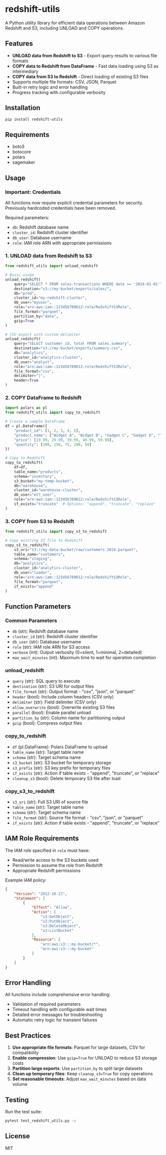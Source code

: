 # redshift-utils

A Python utility library for efficient data operations between Amazon Redshift and S3, including UNLOAD and COPY operations.

## Features

- **UNLOAD data from Redshift to S3** - Export query results to various file formats
- **COPY data to Redshift from DataFrame** - Fast data loading using S3 as intermediary
- **COPY data from S3 to Redshift** - Direct loading of existing S3 files
- Supports multiple file formats: CSV, JSON, Parquet
- Built-in retry logic and error handling
- Progress tracking with configurable verbosity

## Installation

```bash
pip install redshift-utils
```

## Requirements

- boto3
- botocore
- polars
- sagemaker

## Usage

### Important: Credentials

All functions now require explicit credential parameters for security. Previously hardcoded credentials have been removed.

Required parameters:
- `db`: Redshift database name
- `cluster_id`: Redshift cluster identifier
- `db_user`: Database username
- `role`: IAM role ARN with appropriate permissions

### 1. UNLOAD data from Redshift to S3

```python
from redshift_utils import unload_redshift

# Basic usage
unload_redshift(
    query="SELECT * FROM sales.transactions WHERE date >= '2024-01-01'",
    destination="s3://my-bucket/exports/sales/",
    db="prod",
    cluster_id="my-redshift-cluster",
    db_user="myuser",
    role="arn:aws:iam::123456789012:role/RedshiftS3Role",
    file_format="parquet",
    partition_by="date",
    gzip=True
)

# CSV export with custom delimiter
unload_redshift(
    query="SELECT customer_id, total FROM sales.summary",
    destination="s3://my-bucket/exports/summary.csv",
    db="analytics",
    cluster_id="analytics-cluster",
    db_user="analyst",
    role="arn:aws:iam::123456789012:role/RedshiftS3Role",
    file_format="csv",
    delimiter="|",
    header=True
)
```

### 2. COPY DataFrame to Redshift

```python
import polars as pl
from redshift_utils import copy_to_redshift

# Create a sample DataFrame
df = pl.DataFrame({
    "product_id": [1, 2, 3, 4, 5],
    "product_name": ["Widget A", "Widget B", "Gadget C", "Gadget D", "Tool E"],
    "price": [19.99, 29.99, 39.99, 49.99, 59.99],
    "quantity": [100, 150, 75, 200, 50]
})

# Copy to Redshift
copy_to_redshift(
    df=df,
    table_name="products",
    schema="inventory",
    s3_bucket="my-temp-bucket",
    db="warehouse",
    cluster_id="warehouse-cluster",
    db_user="etl_user",
    role="arn:aws:iam::123456789012:role/RedshiftS3Role",
    if_exists="truncate"  # Options: "append", "truncate", "replace"
)
```

### 3. COPY from S3 to Redshift

```python
from redshift_utils import copy_s3_to_redshift

# Copy existing S3 file to Redshift
copy_s3_to_redshift(
    s3_uri="s3://my-data-bucket/raw/customers_2024.parquet",
    table_name="customers",
    schema="staging",
    db="analytics",
    cluster_id="analytics-cluster",
    db_user="loader",
    role="arn:aws:iam::123456789012:role/RedshiftS3Role",
    file_format="parquet",
    if_exists="append"
)
```

## Function Parameters

### Common Parameters

- `db` (str): Redshift database name
- `cluster_id` (str): Redshift cluster identifier
- `db_user` (str): Database username
- `role` (str): IAM role ARN for S3 access
- `verbose` (int): Output verbosity (0=silent, 1=minimal, 2=detailed)
- `max_wait_minutes` (int): Maximum time to wait for operation completion

### unload_redshift

- `query` (str): SQL query to execute
- `destination` (str): S3 URI for output files
- `file_format` (str): Output format - "csv", "json", or "parquet"
- `header` (bool): Include column headers (CSV only)
- `delimiter` (str): Field delimiter (CSV only)
- `allow_overwrite` (bool): Overwrite existing S3 files
- `parallel` (bool): Enable parallel unload
- `partition_by` (str): Column name for partitioning output
- `gzip` (bool): Compress output files

### copy_to_redshift

- `df` (pl.DataFrame): Polars DataFrame to upload
- `table_name` (str): Target table name
- `schema` (str): Target schema name
- `s3_bucket` (str): S3 bucket for temporary storage
- `s3_prefix` (str): S3 key prefix for temporary files
- `if_exists` (str): Action if table exists - "append", "truncate", or "replace"
- `cleanup_s3` (bool): Delete temporary S3 file after load

### copy_s3_to_redshift

- `s3_uri` (str): Full S3 URI of source file
- `table_name` (str): Target table name
- `schema` (str): Target schema name
- `file_format` (str): Source file format - "csv", "json", or "parquet"
- `if_exists` (str): Action if table exists - "append", "truncate", or "replace"

## IAM Role Requirements

The IAM role specified in `role` must have:
- Read/write access to the S3 buckets used
- Permission to assume the role from Redshift
- Appropriate Redshift permissions

Example IAM policy:
```json
{
    "Version": "2012-10-17",
    "Statement": [
        {
            "Effect": "Allow",
            "Action": [
                "s3:GetObject",
                "s3:PutObject",
                "s3:DeleteObject",
                "s3:ListBucket"
            ],
            "Resource": [
                "arn:aws:s3:::my-bucket/*",
                "arn:aws:s3:::my-bucket"
            ]
        }
    ]
}
```

## Error Handling

All functions include comprehensive error handling:
- Validation of required parameters
- Timeout handling with configurable wait times
- Detailed error messages for troubleshooting
- Automatic retry logic for transient failures

## Best Practices

1. **Use appropriate file formats**: Parquet for large datasets, CSV for compatibility
2. **Enable compression**: Use `gzip=True` for UNLOAD to reduce S3 storage costs
3. **Partition large exports**: Use `partition_by` to split large datasets
4. **Clean up temporary files**: Keep `cleanup_s3=True` for copy operations
5. **Set reasonable timeouts**: Adjust `max_wait_minutes` based on data volume

## Testing

Run the test suite:
```bash
pytest test_redshift_utils.py -v
```

## License

MIT